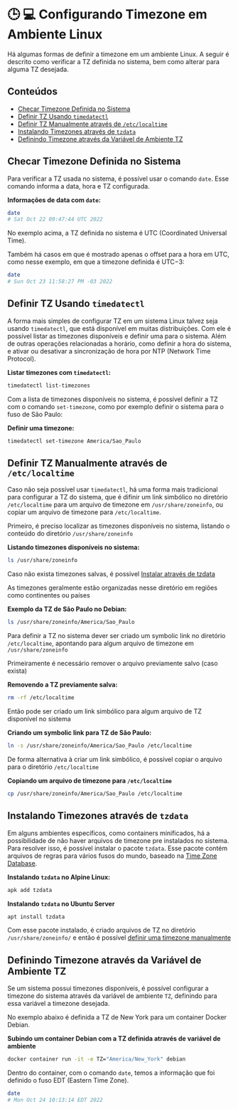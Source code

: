 # 🕒 💻 Configurando Timezone em Ambiente Linux

Há algumas formas de definir a timezone em um ambiente Linux. A seguir é descrito como verificar a TZ definida no sistema, bem como alterar para alguma TZ desejada.

## Conteúdos

- [Checar Timezone Definida no Sistema](#checar-timezone-definida-no-sistema)
- [Definir TZ Usando `timedatectl`](#definir-tz-usando-timedatectl)
- [Definir TZ Manualmente através de `/etc/localtime`](#definir-tz-manualmente-atrav%C3%A9s-de-etclocaltime)
- [Instalando Timezones através de `tzdata`](#instalando-timezones-atrav%C3%A9s-de-tzdata)
- [Definindo Timezone através da Variável de Ambiente TZ](#definindo-timezone-atrav%C3%A9s-da-vari%C3%A1vel-de-ambiente-tz)

## Checar Timezone Definida no Sistema

Para verificar a TZ usada no sistema, é possível usar o comando `date`. Esse comando informa a data, hora e TZ configurada.

**Informações de data com `date`:**
```bash
date
# Sat Oct 22 09:47:44 UTC 2022
```

No exemplo acima, a TZ definida no sistema é UTC (Coordinated Universal Time).

Também há casos em que é mostrado apenas o offset para a hora em UTC, como nesse exemplo, em que a timezone definida é UTC−3:

```bash
date
# Sun Oct 23 11:58:27 PM -03 2022
```

## Definir TZ Usando `timedatectl`

A forma mais simples de configurar TZ em um sistema Linux talvez seja usando `timedatectl`, que está disponível em muitas distribuições. Com ele é possível listar as timezones disponíveis e definir uma para o sistema. Além de outras operações relacionadas a horário, como definir a hora do sistema, e ativar ou desativar a sincronização de hora por NTP (Network Time Protocol).

**Listar timezones com `timedatectl`:**
```bash
timedatectl list-timezones
```

Com a lista de timezones disponíveis no sistema, é possível definir a TZ com o comando `set-timezone`, como por exemplo definir o sistema para o fuso de São Paulo:

**Definir uma timezone:**
```bash
timedatectl set-timezone America/Sao_Paulo
```

## Definir TZ Manualmente através de `/etc/localtime`

Caso não seja possível usar `timedatectl`, há uma forma mais tradicional para configurar a TZ do sistema, que é difinir um link simbólico no diretório `/etc/localtime` para um arquivo de timezone em `/usr/share/zoneinfo`, ou copiar um arquivo de timezone para `/etc/localtime`.

Primeiro, é preciso localizar as timezones disponíveis no sistema, listando o conteúdo do diretório `/usr/share/zoneinfo`

**Listando timezones disponíveis no sistema:**
```bash
ls /usr/share/zoneinfo
```

Caso não exista timezones salvas, é possivel [Instalar através de tzdata](#instalando-timezones-atrav%C3%A9s-de-tzdata)

As timezones geralmente estão organizadas nesse diretório em regiões como continentes ou países

**Exemplo da TZ de São Paulo no Debian:**
```bash
ls /usr/share/zoneinfo/America/Sao_Paulo
```

Para definir a TZ no sistema dever ser criado um symbolic link no diretório `/etc/localtime`, apontando para algum arquivo de timezone em `/usr/share/zoneinfo`

Primeiramente é necessário remover o arquivo previamente salvo (caso exista)

**Removendo a TZ previamente salva:**
```bash
rm -rf /etc/localtime
```

Então pode ser criado um link simbólico para algum arquivo de TZ disponível no sistema

**Criando um symbolic link para TZ de São Paulo:**
```bash
ln -s /usr/share/zoneinfo/America/Sao_Paulo /etc/localtime
```

De forma alternativa à criar um link simbólico, é possível copiar o arquivo para o diretório `/etc/localtime`

**Copiando um arquivo de timezone para `/etc/localtime`**
```bash
cp /usr/share/zoneinfo/America/Sao_Paulo /etc/localtime
```

## Instalando Timezones através de `tzdata`

Em alguns ambientes específicos, como containers minificados, há a possibilidade de não haver arquivos de timezone pre instalados no sistema. Para resolver isso, é possível instalar o pacote `tzdata`. Esse pacote contém arquivos de regras para vários fusos do mundo, baseado na [Time Zone Database](https://www.iana.org/time-zones).

**Instalando `tzdata` no Alpine Linux:**
```bash
apk add tzdata
```

**Instalando `tzdata` no Ubuntu Server**
```bash
apt install tzdata
```

Com esse pacote instalado, é criado arquivos de TZ no diretório `/usr/share/zoneinfo/` e então é possível [definir uma timezone manualmente](#definir-tz-manualmente-atrav%C3%A9s-de-etclocaltime)

## Definindo Timezone através da Variável de Ambiente TZ

Se um sistema possui timezones disponíveis, é possível configurar a timezone do sistema através da variável de ambiente `TZ`, definindo para essa variável a timezone desejada.

No exemplo abaixo é definida a TZ de New York para um container Docker Debian.

**Subindo um container Debian com a TZ definida através de variável de ambiente**
```bash
docker container run -it -e TZ="America/New_York" debian
```

Dentro do container, com o comando `date`, temos a informação que foi definido o fuso EDT (Eastern Time Zone).

```bash
date
# Mon Oct 24 10:13:14 EDT 2022
```
